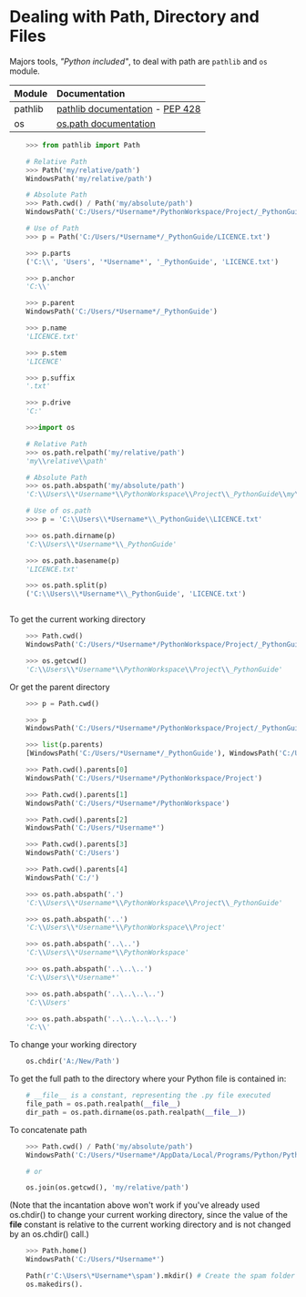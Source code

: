 <!-- This guide wont enumerate fonction, but will try to adress theme of fonctionnality instead. -->
# Dealing with Path, Directory and Files

Majors tools, *"Python included"*, to deal with path are `pathlib` and `os` module.

|Module|Documentation|
|:-----|:-------|
|pathlib|[pathlib documentation](https://docs.python.org/3.7/library/pathlib.html) -  [PEP 428](https://www.python.org/dev/peps/pep-0428/)|
|os|[os.path documentation](https://docs.python.org/3.7/library/os.path.html)||

```python tab="pathlib.Path"
    >>> from pathlib import Path

    # Relative Path
    >>> Path('my/relative/path')
    WindowsPath('my/relative/path')

    # Absolute Path
    >>> Path.cwd() / Path('my/absolute/path')
    WindowsPath('C:/Users/*Username*/PythonWorkspace/Project/_PythonGuide/my/absolute/path')

    # Use of Path
    >>> p = Path('C:/Users/*Username*/_PythonGuide/LICENCE.txt')

    >>> p.parts
    ('C:\\', 'Users', '*Username*', '_PythonGuide', 'LICENCE.txt')

    >>> p.anchor
    'C:\\'

    >>> p.parent
    WindowsPath('C:/Users/*Username*/_PythonGuide')

    >>> p.name
    'LICENCE.txt'

    >>> p.stem
    'LICENCE'

    >>> p.suffix
    '.txt'

    >>> p.drive
    'C:'

```

```python tab="os"
    >>>import os

    # Relative Path
    >>> os.path.relpath('my/relative/path')
    'my\\relative\\path'

    # Absolute Path
    >>> os.path.abspath('my/absolute/path')
    'C:\\Users\\*Username*\\PythonWorkspace\\Project\\_PythonGuide\\my\\absolute\\path'

    # Use of os.path
    >>> p = 'C:\\Users\\*Username*\\_PythonGuide\\LICENCE.txt'

    >>> os.path.dirname(p)
    'C:\\Users\\*Username*\\_PythonGuide'

    >>> os.path.basename(p)
    'LICENCE.txt'

    >>> os.path.split(p)
    ('C:\\Users\\*Username*\\_PythonGuide', 'LICENCE.txt')
```

```python

```

To get the current working directory

```python tab="pathlib.Path"
    >>> Path.cwd()
    WindowsPath('C:/Users/*Username*/PythonWorkspace/Project/_PythonGuide')
```

```python tab="os"
    >>> os.getcwd()
    'C:\\Users\\*Username*\\PythonWorkspace\\Project\\_PythonGuide'
```

Or get the parent directory

```python tab="pathlib.Path"
    >>> p = Path.cwd()

    >>> p
    WindowsPath('C:/Users/*Username*/PythonWorkspace/Project/_PythonGuide')

    >>> list(p.parents)
    [WindowsPath('C:/Users/*Username*/_PythonGuide'), WindowsPath('C:/Users/*Username*'), WindowsPath('C:/Users'), WindowsPath('C:/')]

    >>> Path.cwd().parents[0]
    WindowsPath('C:/Users/*Username*/PythonWorkspace/Project')

    >>> Path.cwd().parents[1]
    WindowsPath('C:/Users/*Username*/PythonWorkspace')

    >>> Path.cwd().parents[2]
    WindowsPath('C:/Users/*Username*')

    >>> Path.cwd().parents[3]
    WindowsPath('C:/Users')

    >>> Path.cwd().parents[4]
    WindowsPath('C:/')
```

```python tab="os"
    >>> os.path.abspath('.')
    'C:\\Users\\*Username*\\PythonWorkspace\\Project\\_PythonGuide'

    >>> os.path.abspath('..')
    'C:\\Users\\*Username*\\PythonWorkspace\\Project'

    >>> os.path.abspath('..\..')
    'C:\\Users\\*Username*\\PythonWorkspace'

    >>> os.path.abspath('..\..\..')
    'C:\\Users\\*Username*'

    >>> os.path.abspath('..\..\..\..')
    'C:\\Users'

    >>> os.path.abspath('..\..\..\..\..')
    'C:\\'
```

To change your working directory

```python
    os.chdir('A:/New/Path')
```

To get the full path to the directory where your Python file is contained in:

```python
    # __file__ is a constant, representing the .py file executed
    file_path = os.path.realpath(__file__)
    dir_path = os.path.dirname(os.path.realpath(__file__))
```

To concatenate path

```python
    >>> Path.cwd() / Path('my/absolute/path')
    WindowsPath('C:/Users/*Username*/AppData/Local/Programs/Python/Python37/my/absolute/path')

    # or

    os.join(os.getcwd(), 'my/relative/path')

```

(Note that the incantation above won't work if you've already used os.chdir() to change your current working directory, since the value of the __file__ constant is relative to the current working directory and is not changed by an os.chdir() call.)

```python
    >>> Path.home()
    WindowsPath('C:/Users/*Username*')
```

```python
    Path(r'C:\Users\*Username*\spam').mkdir() # Create the spam folder
    os.makedirs().
```
